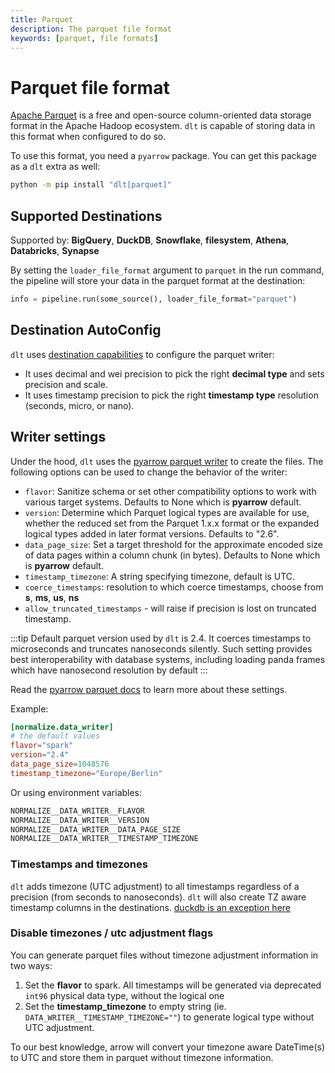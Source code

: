 ```yaml
---
title: Parquet
description: The parquet file format
keywords: [parquet, file formats]
---
```


# Parquet file format

[Apache Parquet](https://en.wikipedia.org/wiki/Apache_Parquet) is a free and open-source column-oriented data storage format in the Apache Hadoop ecosystem. `dlt` is capable of storing data in this format when configured to do so.

To use this format, you need a `pyarrow` package. You can get this package as a `dlt` extra as well:

```sh
python -m pip install "dlt[parquet]"
```

## Supported Destinations

Supported by: **BigQuery**, **DuckDB**, **Snowflake**, **filesystem**, **Athena**, **Databricks**, **Synapse**

By setting the `loader_file_format` argument to `parquet` in the run command, the pipeline will store your data in the parquet format at the destination:

```py
info = pipeline.run(some_source(), loader_file_format="parquet")
```

## Destination AutoConfig
`dlt` uses [destination capabilities](../../walkthroughs/create-new-destination.md#3-set-the-destination-capabilities) to configure the parquet writer:
* It uses decimal and wei precision to pick the right **decimal type** and sets precision and scale.
* It uses timestamp precision to pick the right **timestamp type** resolution (seconds, micro, or nano).

## Writer settings

Under the hood, `dlt` uses the [pyarrow parquet writer](https://arrow.apache.org/docs/python/generated/pyarrow.parquet.ParquetWriter.html) to create the files. The following options can be used to change the behavior of the writer:

- `flavor`: Sanitize schema or set other compatibility options to work with various target systems. Defaults to None which is **pyarrow** default.
- `version`: Determine which Parquet logical types are available for use, whether the reduced set from the Parquet 1.x.x format or the expanded logical types added in later format versions. Defaults to "2.6".
- `data_page_size`: Set a target threshold for the approximate encoded size of data pages within a column chunk (in bytes). Defaults to None which is **pyarrow** default.
- `timestamp_timezone`: A string specifying timezone, default is UTC.
- `coerce_timestamps`: resolution to which coerce timestamps, choose from **s**, **ms**, **us**, **ns**
- `allow_truncated_timestamps` - will raise if precision is lost on truncated timestamp.

:::tip
Default parquet version used by `dlt` is 2.4. It coerces timestamps to microseconds and truncates nanoseconds silently. Such setting
provides best interoperability with database systems, including loading panda frames which have nanosecond resolution by default
:::

Read the [pyarrow parquet docs](https://arrow.apache.org/docs/python/generated/pyarrow.parquet.ParquetWriter.html) to learn more about these settings.

Example:

```toml
[normalize.data_writer]
# the default values
flavor="spark"
version="2.4"
data_page_size=1048576
timestamp_timezone="Europe/Berlin"
```

Or using environment variables:

```sh
NORMALIZE__DATA_WRITER__FLAVOR
NORMALIZE__DATA_WRITER__VERSION
NORMALIZE__DATA_WRITER__DATA_PAGE_SIZE
NORMALIZE__DATA_WRITER__TIMESTAMP_TIMEZONE
```

### Timestamps and timezones
`dlt` adds timezone (UTC adjustment) to all timestamps regardless of a precision (from seconds to nanoseconds). `dlt` will also create TZ aware timestamp columns in
the destinations. [duckdb is an exception here](../destinations/duckdb.md#supported-file-formats)

### Disable timezones / utc adjustment flags
You can generate parquet files without timezone adjustment information in two ways:
1. Set the **flavor** to spark. All timestamps will be generated via deprecated `int96` physical data type, without the logical one
2. Set the **timestamp_timezone** to empty string (ie. `DATA_WRITER__TIMESTAMP_TIMEZONE=""`) to generate logical type without UTC adjustment.

To our best knowledge, arrow will convert your timezone aware DateTime(s) to UTC and store them in parquet without timezone information.
